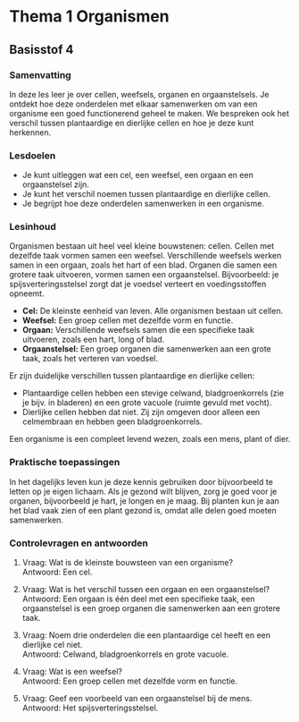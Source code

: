 # Thema 1 Organismen
## Basisstof 4

### Samenvatting  

In deze les leer je over cellen, weefsels, organen en orgaanstelsels. Je ontdekt hoe deze onderdelen met elkaar samenwerken om van een organisme een goed functionerend geheel te maken. We bespreken ook het verschil tussen plantaardige en dierlijke cellen en hoe je deze kunt herkennen.  

### Lesdoelen  

- Je kunt uitleggen wat een cel, een weefsel, een orgaan en een orgaanstelsel zijn.
- Je kunt het verschil noemen tussen plantaardige en dierlijke cellen.
- Je begrijpt hoe deze onderdelen samenwerken in een organisme.

### Lesinhoud  

Organismen bestaan uit heel veel kleine bouwstenen: cellen. Cellen met dezelfde taak vormen samen een weefsel. Verschillende weefsels werken samen in een orgaan, zoals het hart of een blad. Organen die samen een grotere taak uitvoeren, vormen samen een orgaanstelsel. Bijvoorbeeld: je spijsverteringsstelsel zorgt dat je voedsel verteert en voedingsstoffen opneemt.

- **Cel:** De kleinste eenheid van leven. Alle organismen bestaan uit cellen.
- **Weefsel:** Een groep cellen met dezelfde vorm en functie.
- **Orgaan:** Verschillende weefsels samen die een specifieke taak uitvoeren, zoals een hart, long of blad.
- **Orgaanstelsel:** Een groep organen die samenwerken aan een grote taak, zoals het verteren van voedsel.

Er zijn duidelijke verschillen tussen plantaardige en dierlijke cellen:
- Plantaardige cellen hebben een stevige celwand, bladgroenkorrels (zie je bijv. in bladeren) en een grote vacuole (ruimte gevuld met vocht).
- Dierlijke cellen hebben dat niet. Zij zijn omgeven door alleen een celmembraan en hebben geen bladgroenkorrels.

Een organisme is een compleet levend wezen, zoals een mens, plant of dier.

### Praktische toepassingen  

In het dagelijks leven kun je deze kennis gebruiken door bijvoorbeeld te letten op je eigen lichaam. Als je gezond wilt blijven, zorg je goed voor je organen, bijvoorbeeld je hart, je longen en je maag. Bij planten kun je aan het blad vaak zien of een plant gezond is, omdat alle delen goed moeten samenwerken.

### Controlevragen en antwoorden  
1. Vraag: Wat is de kleinste bouwsteen van een organisme?  
   Antwoord: Een cel.

2. Vraag: Wat is het verschil tussen een orgaan en een orgaanstelsel?  
   Antwoord: Een orgaan is één deel met een specifieke taak, een orgaanstelsel is een groep organen die samenwerken aan een grotere taak.

3. Vraag: Noem drie onderdelen die een plantaardige cel heeft en een dierlijke cel niet.  
   Antwoord: Celwand, bladgroenkorrels en grote vacuole.

4. Vraag: Wat is een weefsel?  
   Antwoord: Een groep cellen met dezelfde vorm en functie.

5. Vraag: Geef een voorbeeld van een orgaanstelsel bij de mens.  
   Antwoord: Het spijsverteringsstelsel.
